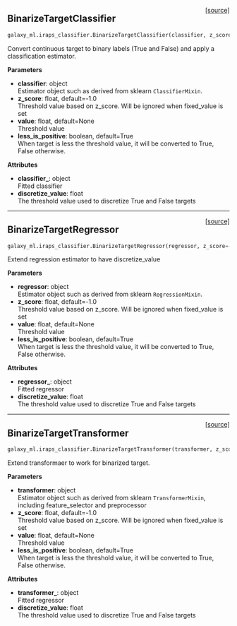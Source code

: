 
<span style="float:right;">[[source]](https://github.com/ohsu-comp-bio/Galaxy-ML/blob/master/galaxy_ml/iraps_classifier.py#L4)</span>
## BinarizeTargetClassifier

```python
galaxy_ml.iraps_classifier.BinarizeTargetClassifier(classifier, z_score=-1, value=None, less_is_positive=True)
```


Convert continuous target to binary labels (True and False)
and apply a classification estimator.

**Parameters**

- **classifier**: object<br>
        Estimator object such as derived from sklearn `ClassifierMixin`.
- **z_score**: float, default=-1.0<br>
        Threshold value based on z_score. Will be ignored when
        fixed_value is set
- **value**: float, default=None<br>
        Threshold value
- **less_is_positive**: boolean, default=True<br>
        When target is less the threshold value, it will be converted
        to True, False otherwise.

**Attributes**

- **classifier_**: object<br>
        Fitted classifier
- **discretize_value**: float<br>
        The threshold value used to discretize True and False targets
    
----

<span style="float:right;">[[source]](https://github.com/ohsu-comp-bio/Galaxy-ML/blob/master/galaxy_ml/iraps_classifier.py#L5)</span>
## BinarizeTargetRegressor

```python
galaxy_ml.iraps_classifier.BinarizeTargetRegressor(regressor, z_score=-1, value=None, less_is_positive=True)
```


Extend regression estimator to have discretize_value

**Parameters**

- **regressor**: object<br>
        Estimator object such as derived from sklearn `RegressionMixin`.
- **z_score**: float, default=-1.0<br>
        Threshold value based on z_score. Will be ignored when
        fixed_value is set
- **value**: float, default=None<br>
        Threshold value
- **less_is_positive**: boolean, default=True<br>
        When target is less the threshold value, it will be converted
        to True, False otherwise.

**Attributes**

- **regressor_**: object<br>
        Fitted regressor
- **discretize_value**: float<br>
        The threshold value used to discretize True and False targets
    
----

<span style="float:right;">[[source]](https://github.com/ohsu-comp-bio/Galaxy-ML/blob/master/galaxy_ml/iraps_classifier.py#L567)</span>
## BinarizeTargetTransformer

```python
galaxy_ml.iraps_classifier.BinarizeTargetTransformer(transformer, z_score=-1, value=None, less_is_positive=True)
```


Extend transformaer to work for binarized target.

**Parameters**

- **transformer**: object<br>
        Estimator object such as derived from sklearn `TransformerMixin`,
        including feature_selector and preprocessor
- **z_score**: float, default=-1.0<br>
        Threshold value based on z_score. Will be ignored when
        fixed_value is set
- **value**: float, default=None<br>
        Threshold value
- **less_is_positive**: boolean, default=True<br>
        When target is less the threshold value, it will be converted
        to True, False otherwise.

**Attributes**

- **transformer_**: object<br>
        Fitted regressor
- **discretize_value**: float<br>
        The threshold value used to discretize True and False targets
    